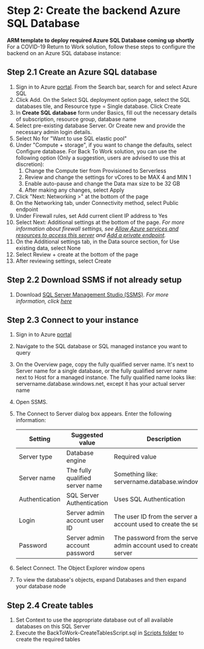 # Step 2: Create the backend Azure SQL Database

**ARM template to deploy required Azure SQL Database coming up shortly**
For a COVID-19 Return to Work solution, follow these steps to configure the backend on an Azure SQL database instance:


## Step 2.1 Create an Azure SQL database

1. Sign in to Azure [portal](https://portal.azure.com/). From the Search bar, search for and select Azure SQL 
2. Click Add. On the Select SQL deployment option page, select the SQL databases tile, and Resource type = Single database. Click Create
3. In **Create SQL database** form under Basics, fill out the necessary details of subscription, resource group, database name 
4. Select pre-existing database Server. Or Create new and provide the necessary admin login details.
5. Select No for "Want to use SQL elastic pool"
6. Under "Compute + storage", if you want to change the defaults, select Configure database. For Back To Work solution, you can use the following option (Only a suggestion, users are advised to use this at discretion):
    1.  Change the Compute tier from Provisioned to Serverless
    2.  Review and change the settings for vCores to be MAX 4 and MIN 1
    3.  Enable auto-pause and change the Data max size to be 32 GB
    4.  After making any changes, select Apply
7. Click "Next: Networking >" at the bottom of the page
8. On the Networking tab, under Connectivity method, select Public endpoint
9. Under Firewall rules, set Add current client IP address to Yes
10. Select Next: Additional settings at the bottom of the page. *For more information about firewall settings, see [Allow Azure services and resources to access this server](https://docs.microsoft.com/en-us/azure/sql-database/sql-database-networkaccess-overview) and [Add a private endpoint](https://docs.microsoft.com/en-us/azure/private-link/private-endpoint-overview).*
11. On the Additional settings tab, in the Data source section, for Use existing data, select None
12. Select Review + create at the bottom of the page
13. After reviewing settings, select Create

## Step 2.2 Download SSMS if not already setup

1. Download [SQL Server Management Studio (SSMS)](https://aka.ms/ssmsfullsetup). *For more information, click [ here](https://docs.microsoft.com/en-us/sql/ssms/download-sql-server-management-studio-ssms?view=sql-server-ver15)*

## Step 2.3 Connect to your instance

1. Sign in to Azure [portal](https://portal.azure.com/)
2. Navigate to the SQL database or SQL managed instance you want to query
3. On the Overview page, copy the fully qualified server name. It's next to Server name for a single database, or the fully qualified server name next to Host for a managed instance. The fully qualified name looks like: servername.database.windows.net, except it has your actual server name
4. Open SSMS.
5. The Connect to Server dialog box appears. Enter the following information:
   
    | Setting        | Suggested value                 | Description                                                           |
    |----------------|---------------------------------|-----------------------------------------------------------------------|
    | Server type    | Database engine                 | Required value                                                       |
    | Server name    | The fully qualified server name | Something like: servername.database.windows.net                      |
    | Authentication | SQL Server Authentication       | Uses SQL Authentication                                              |
    | Login          | Server admin account user ID    | The user ID from the server admin account used to create the server  |
    | Password       | Server admin account password   | The password from the server admin account used to create the server |
6. Select Connect. The Object Explorer window opens
7. To view the database's objects, expand Databases and then expand your database node

## Step 2.4 Create tables

1. Set Context to use the appropriate database out of all available databases on this SQL Server
2. Execute the BackToWork-CreateTablesScript.sql in [Scripts folder](https://github.com/nikitapitliya006/COVID19-ReturnToWork/tree/master/Scripts) to create the required tables


